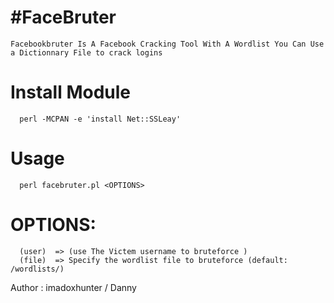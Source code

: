 #FaceBruter
===============
    Facebookbruter Is A Facebook Cracking Tool With A Wordlist You Can Use a Dictionnary File to crack logins

# Install Module
      perl -MCPAN -e 'install Net::SSLeay'
 # Usage 
      perl facebruter.pl <OPTIONS>  
      
 # OPTIONS:
      (user)  => (use The Victem username to bruteforce )  
      (file)  => Specify the wordlist file to bruteforce (default: /wordlists/) 

Author : imadoxhunter / Danny 

